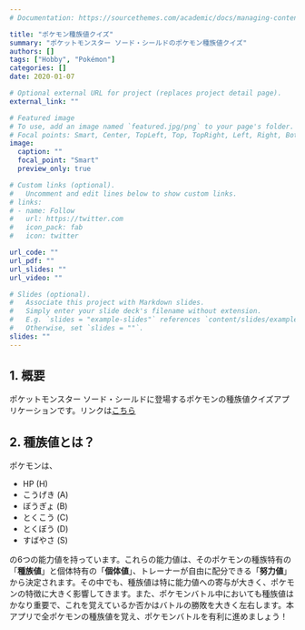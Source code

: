 ```yaml
---
# Documentation: https://sourcethemes.com/academic/docs/managing-content/

title: "ポケモン種族値クイズ"
summary: "ポケットモンスター ソード・シールドのポケモン種族値クイズ"
authors: []
tags: ["Hobby", "Pokémon"]
categories: []
date: 2020-01-07

# Optional external URL for project (replaces project detail page).
external_link: ""

# Featured image
# To use, add an image named `featured.jpg/png` to your page's folder.
# Focal points: Smart, Center, TopLeft, Top, TopRight, Left, Right, BottomLeft, Bottom, BottomRight.
image:
  caption: ""
  focal_point: "Smart"
  preview_only: true

# Custom links (optional).
#   Uncomment and edit lines below to show custom links.
# links:
# - name: Follow
#   url: https://twitter.com
#   icon_pack: fab
#   icon: twitter

url_code: ""
url_pdf: ""
url_slides: ""
url_video: ""

# Slides (optional).
#   Associate this project with Markdown slides.
#   Simply enter your slide deck's filename without extension.
#   E.g. `slides = "example-slides"` references `content/slides/example-slides.md`.
#   Otherwise, set `slides = ""`.
slides: ""
---
```

## 1. 概要
ポケットモンスター ソード・シールドに登場するポケモンの種族値クイズアプリケーションです。リンクは[こちら](https://shimech.github.io/pokemon_shuzokuchi_quiz/)

## 2. 種族値とは？
ポケモンは、

- HP (H)
- こうげき (A)
- ぼうぎょ (B)
- とくこう (C)
- とくぼう (D)
- すばやさ (S)

の6つの能力値を持っています。これらの能力値は、そのポケモンの種族特有の「**種族値**」と個体特有の「**個体値**」、トレーナーが自由に配分できる「**努力値**」から決定されます。その中でも、種族値は特に能力値への寄与が大きく、ポケモンの特徴に大きく影響してきます。また、ポケモンバトル中においても種族値はかなり重要で、これを覚えているか否かはバトルの勝敗を大きく左右します。本アプリで全ポケモンの種族値を覚え、ポケモンバトルを有利に進めましょう！
